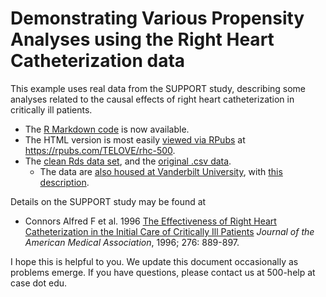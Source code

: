 # Demonstrating Various Propensity Analyses using the Right Heart Catheterization data

This example uses real data from the SUPPORT study, describing some analyses related to the causal effects of right heart catheterization in critically ill patients.

- The [R Markdown code](https://github.com/THOMASELOVE/500-data/blob/master/rhc/R/01_rhc.Rmd) is now available.
- The HTML version is most easily [viewed via RPubs](https://rpubs.com/TELOVE/rhc-500-2020) at https://rpubs.com/TELOVE/rhc-500.
- The [clean Rds data set](https://github.com/THOMASELOVE/500-data/blob/master/rhc/data/rhc.Rds), and the [original .csv data](https://github.com/THOMASELOVE/500-data/blob/master/rhc/data/rhc.csv). 
    - The data are [also housed at Vanderbilt University](https://biostat.app.vumc.org/wiki/pub/Main/DataSets/rhc.csv), with [this description](https://biostat.app.vumc.org/wiki/pub/Main/DataSets/rhc.html).

Details on the SUPPORT study may be found at

- Connors Alfred F et al. 1996 [The Effectiveness of Right Heart Catheterization in the Initial Care of Critically Ill Patients](https://github.com/THOMASELOVE/500-2021/blob/master/sources/articles/Connors%20et%20al%201996%20JAMA%20The%20Right%20Heart%20Catheterization%20Study.pdf) *Journal of the American Medical Association*, 1996; 276: 889-897.

I hope this is helpful to you. We update this document occasionally as problems emerge. If you have questions, please contact us at 500-help at case dot edu.

